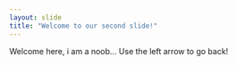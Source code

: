 ```yaml
---
layout: slide
title: "Welcome to our second slide!"
---
```

Welcome here, i am a noob...
Use the left arrow to go back!

